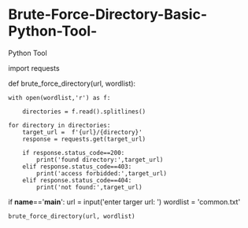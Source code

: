 # Brute-Force-Directory-Basic-Python-Tool-
Python Tool

import requests

def brute_force_directory(url, wordlist):

    with open(wordlist,'r') as f:
    
        directories = f.read().splitlines()
    
    for directory in directories:
        target_url =  f'{url}/{directory}'
        response = requests.get(target_url)

        if response.status_code==200:
            print('found directory:',target_url)
        elif response.status_code==403:
            print('access forbidded:',target_url)
        elif response.status_code==404:
            print('not found:',target_url)





if __name__=='__main__':
    url = input('enter targer url: ')
    wordlist = 'common.txt'

    brute_force_directory(url, wordlist)
